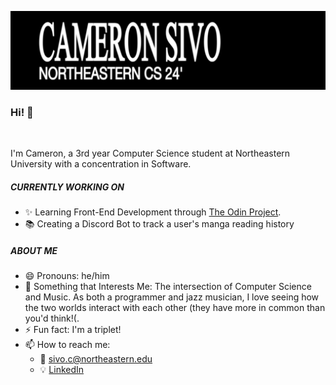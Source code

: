 ![](banner/evafont1.png)



### Hi! 👋

<img>

I'm Cameron, a 3rd year Computer Science student at Northeastern University with a concentration in Software.

##### CURRENTLY WORKING ON

- ✨ Learning Front-End Development through [The Odin Project](https://www.theodinproject.com/).
- 📚 Creating a Discord Bot to track a user's manga reading history

##### ABOUT ME
- 😄 Pronouns: he/him
- 💬 Something that Interests Me: The intersection of Computer Science and Music. As both a programmer and jazz musician, I love seeing how the two worlds interact with each other (they have more in common than you'd think!(.
- ⚡ Fun fact: I'm a triplet!
- 📫 How to reach me: 
  - 📧 <sivo.c@northeastern.edu>
  - 💡 [LinkedIn](https://www.linkedin.com/in/cameron-sivo-68a721224/)
